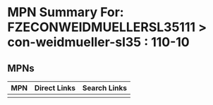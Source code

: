 



# MPN Summary For: FZECONWEIDMUELLERSL35111 > con-weidmueller-sl35 : 110-10

## MPNs
  

|MPN|Direct Links|Search Links|
| :--- | :--- | :--- |
||||
